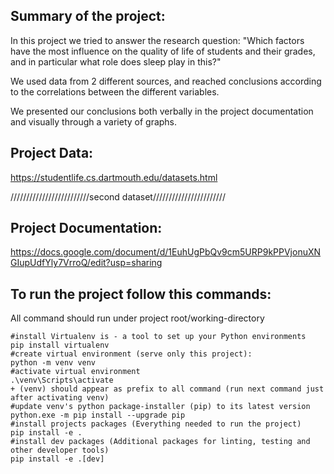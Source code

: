 ## Summary of the project:
In this project we tried to answer the research question: "Which factors have the most influence on the quality of life of students and their grades, and in particular what role does sleep play in this?"

We used data from 2 different sources, and reached conclusions according to the correlations between the different variables.

We presented our conclusions both verbally in the project documentation and visually through a variety of graphs.



## Project Data:
https://studentlife.cs.dartmouth.edu/datasets.html

/////////////////////////second dataset///////////////////////



## Project Documentation:
https://docs.google.com/document/d/1EuhUgPbQv9cm5URP9kPPVjonuXNGIupUdfYly7VrroQ/edit?usp=sharing



## To run the project follow this commands:
All command should run under project root/working-directory

```
#install Virtualenv is - a tool to set up your Python environments
pip install virtualenv
#create virtual environment (serve only this project):
python -m venv venv
#activate virtual environment
.\venv\Scripts\activate
+ (venv) should appear as prefix to all command (run next command just after activating venv)
#update venv's python package-installer (pip) to its latest version
python.exe -m pip install --upgrade pip
#install projects packages (Everything needed to run the project)
pip install -e .
#install dev packages (Additional packages for linting, testing and other developer tools)
pip install -e .[dev]
```
